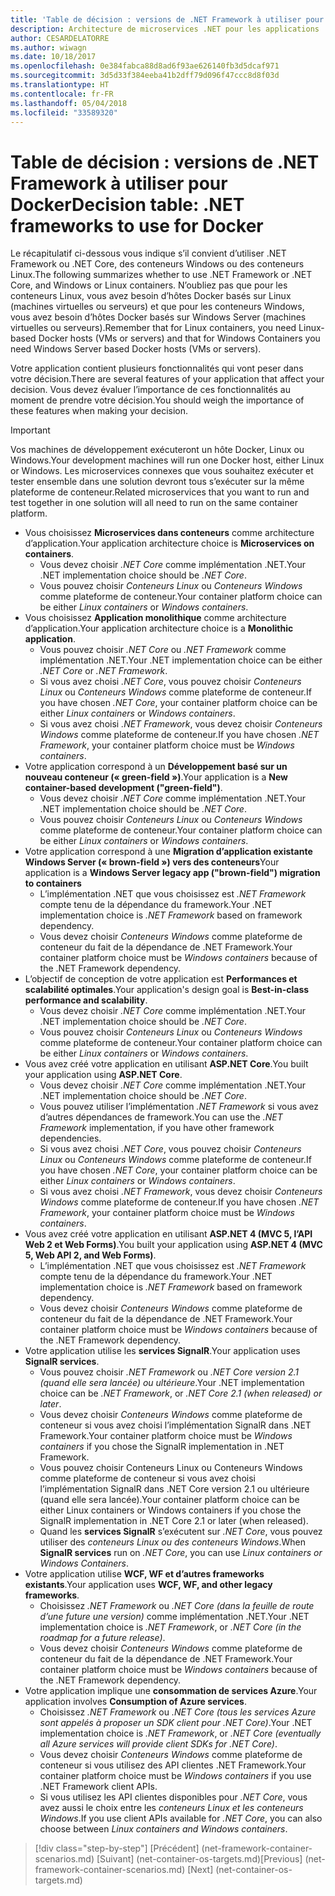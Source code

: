 ```yaml
---
title: 'Table de décision : versions de .NET Framework à utiliser pour Docker'
description: Architecture de microservices .NET pour les applications .NET en conteneur | Table de décision, versions de .NET Framework à utiliser pour Docker
author: CESARDELATORRE
ms.author: wiwagn
ms.date: 10/18/2017
ms.openlocfilehash: 0e384fabca88d8ad6f93ae626140fb3d5dcaf971
ms.sourcegitcommit: 3d5d33f384eeba41b2dff79d096f47ccc8d8f03d
ms.translationtype: HT
ms.contentlocale: fr-FR
ms.lasthandoff: 05/04/2018
ms.locfileid: "33589320"
---
```

# <a name="decision-table-net-frameworks-to-use-for-docker"></a><span data-ttu-id="b44ed-104">Table de décision : versions de .NET Framework à utiliser pour Docker</span><span class="sxs-lookup"><span data-stu-id="b44ed-104">Decision table: .NET frameworks to use for Docker</span></span>

<span data-ttu-id="b44ed-105">Le récapitulatif ci-dessous vous indique s’il convient d’utiliser .NET Framework ou .NET Core, des conteneurs Windows ou des conteneurs Linux.</span><span class="sxs-lookup"><span data-stu-id="b44ed-105">The following summarizes whether to use .NET Framework or .NET Core, and Windows or Linux containers.</span></span> <span data-ttu-id="b44ed-106">N’oubliez pas que pour les conteneurs Linux, vous avez besoin d’hôtes Docker basés sur Linux (machines virtuelles ou serveurs) et que pour les conteneurs Windows, vous avez besoin d’hôtes Docker basés sur Windows Server (machines virtuelles ou serveurs).</span><span class="sxs-lookup"><span data-stu-id="b44ed-106">Remember that for Linux containers, you need Linux-based Docker hosts (VMs or servers) and that for Windows Containers you need Windows Server based Docker hosts (VMs or servers).</span></span>

<span data-ttu-id="b44ed-107">Votre application contient plusieurs fonctionnalités qui vont peser dans votre décision.</span><span class="sxs-lookup"><span data-stu-id="b44ed-107">There are several features of your application that affect your decision.</span></span> <span data-ttu-id="b44ed-108">Vous devez évaluer l’importance de ces fonctionnalités au moment de prendre votre décision.</span><span class="sxs-lookup"><span data-stu-id="b44ed-108">You should weigh the importance of these features when making your decision.</span></span>

> [!IMPORTANT]
> <span data-ttu-id="b44ed-109">Vos machines de développement exécuteront un hôte Docker, Linux ou Windows.</span><span class="sxs-lookup"><span data-stu-id="b44ed-109">Your development machines will run one Docker host, either Linux or Windows.</span></span> <span data-ttu-id="b44ed-110">Les microservices connexes que vous souhaitez exécuter et tester ensemble dans une solution devront tous s’exécuter sur la même plateforme de conteneur.</span><span class="sxs-lookup"><span data-stu-id="b44ed-110">Related microservices that you want to run and test together in one solution will all need to run on the same container platform.</span></span>

* <span data-ttu-id="b44ed-111">Vous choisissez **Microservices dans conteneurs** comme architecture d’application.</span><span class="sxs-lookup"><span data-stu-id="b44ed-111">Your application architecture choice is **Microservices on containers**.</span></span>
    - <span data-ttu-id="b44ed-112">Vous devez choisir *.NET Core* comme implémentation .NET.</span><span class="sxs-lookup"><span data-stu-id="b44ed-112">Your .NET implementation choice should be *.NET Core*.</span></span>
    - <span data-ttu-id="b44ed-113">Vous pouvez choisir *Conteneurs Linux* ou *Conteneurs Windows* comme plateforme de conteneur.</span><span class="sxs-lookup"><span data-stu-id="b44ed-113">Your container platform choice can be either *Linux containers* or *Windows containers*.</span></span>
* <span data-ttu-id="b44ed-114">Vous choisissez **Application monolithique** comme architecture d’application.</span><span class="sxs-lookup"><span data-stu-id="b44ed-114">Your application architecture choice is a **Monolithic application**.</span></span>
    - <span data-ttu-id="b44ed-115">Vous pouvez choisir *.NET Core* ou *.NET Framework* comme implémentation .NET.</span><span class="sxs-lookup"><span data-stu-id="b44ed-115">Your .NET implementation choice can be either *.NET Core* or *.NET Framework*.</span></span>
    - <span data-ttu-id="b44ed-116">Si vous avez choisi *.NET Core*, vous pouvez choisir *Conteneurs Linux* ou *Conteneurs Windows* comme plateforme de conteneur.</span><span class="sxs-lookup"><span data-stu-id="b44ed-116">If you have chosen *.NET Core*, your container platform choice can be either *Linux containers* or *Windows containers*.</span></span>
    - <span data-ttu-id="b44ed-117">Si vous avez choisi *.NET Framework*, vous devez choisir *Conteneurs Windows* comme plateforme de conteneur.</span><span class="sxs-lookup"><span data-stu-id="b44ed-117">If you have chosen *.NET Framework*, your container platform choice must be *Windows containers*.</span></span>
* <span data-ttu-id="b44ed-118">Votre application correspond à un **Développement basé sur un nouveau conteneur (« green-field »)**.</span><span class="sxs-lookup"><span data-stu-id="b44ed-118">Your application is a  **New container-based development ("green-field")**.</span></span>
    - <span data-ttu-id="b44ed-119">Vous devez choisir *.NET Core* comme implémentation .NET.</span><span class="sxs-lookup"><span data-stu-id="b44ed-119">Your .NET implementation choice should be *.NET Core*.</span></span>
    - <span data-ttu-id="b44ed-120">Vous pouvez choisir *Conteneurs Linux* ou *Conteneurs Windows* comme plateforme de conteneur.</span><span class="sxs-lookup"><span data-stu-id="b44ed-120">Your container platform choice can be either *Linux containers* or *Windows containers*.</span></span>
* <span data-ttu-id="b44ed-121">Votre application correspond à une **Migration d’application existante Windows Server (« brown-field ») vers des conteneurs**</span><span class="sxs-lookup"><span data-stu-id="b44ed-121">Your application is a **Windows Server legacy app ("brown-field") migration to containers**</span></span>
    - <span data-ttu-id="b44ed-122">L’implémentation .NET que vous choisissez est *.NET Framework* compte tenu de la dépendance du framework.</span><span class="sxs-lookup"><span data-stu-id="b44ed-122">Your .NET implementation choice is *.NET Framework* based on framework dependency.</span></span>
    - <span data-ttu-id="b44ed-123">Vous devez choisir *Conteneurs Windows* comme plateforme de conteneur du fait de la dépendance de .NET Framework.</span><span class="sxs-lookup"><span data-stu-id="b44ed-123">Your container platform choice must be *Windows containers* because of the .NET Framework dependency.</span></span>
* <span data-ttu-id="b44ed-124">L’objectif de conception de votre application est **Performances et scalabilité optimales**.</span><span class="sxs-lookup"><span data-stu-id="b44ed-124">Your application's design goal is **Best-in-class performance and scalability**.</span></span>
    - <span data-ttu-id="b44ed-125">Vous devez choisir *.NET Core* comme implémentation .NET.</span><span class="sxs-lookup"><span data-stu-id="b44ed-125">Your .NET implementation choice should be *.NET Core*.</span></span>
    - <span data-ttu-id="b44ed-126">Vous pouvez choisir *Conteneurs Linux* ou *Conteneurs Windows* comme plateforme de conteneur.</span><span class="sxs-lookup"><span data-stu-id="b44ed-126">Your container platform choice can be either *Linux containers* or *Windows containers*.</span></span>
* <span data-ttu-id="b44ed-127">Vous avez créé votre application en utilisant **ASP.NET Core**.</span><span class="sxs-lookup"><span data-stu-id="b44ed-127">You built your application using **ASP.NET Core**.</span></span>
    - <span data-ttu-id="b44ed-128">Vous devez choisir *.NET Core* comme implémentation .NET.</span><span class="sxs-lookup"><span data-stu-id="b44ed-128">Your .NET implementation choice should be *.NET Core*.</span></span>
    - <span data-ttu-id="b44ed-129">Vous pouvez utiliser l’implémentation *.NET Framework* si vous avez d’autres dépendances de framework.</span><span class="sxs-lookup"><span data-stu-id="b44ed-129">You can use the *.NET Framework* implementation, if you have other framework dependencies.</span></span>
    - <span data-ttu-id="b44ed-130">Si vous avez choisi *.NET Core*, vous pouvez choisir *Conteneurs Linux* ou *Conteneurs Windows* comme plateforme de conteneur.</span><span class="sxs-lookup"><span data-stu-id="b44ed-130">If you have chosen *.NET Core*, your container platform choice can be either *Linux containers* or *Windows containers*.</span></span>
    - <span data-ttu-id="b44ed-131">Si vous avez choisi *.NET Framework*, vous devez choisir *Conteneurs Windows* comme plateforme de conteneur.</span><span class="sxs-lookup"><span data-stu-id="b44ed-131">If you have chosen *.NET Framework*, your container platform choice must be *Windows containers*.</span></span>
* <span data-ttu-id="b44ed-132">Vous avez créé votre application en utilisant **ASP.NET 4 (MVC 5, l’API Web 2 et Web Forms)**.</span><span class="sxs-lookup"><span data-stu-id="b44ed-132">You built your application using **ASP.NET 4 (MVC 5, Web API 2, and Web Forms)**.</span></span>
    - <span data-ttu-id="b44ed-133">L’implémentation .NET que vous choisissez est *.NET Framework* compte tenu de la dépendance du framework.</span><span class="sxs-lookup"><span data-stu-id="b44ed-133">Your .NET implementation choice is *.NET Framework* based on framework dependency.</span></span>
    - <span data-ttu-id="b44ed-134">Vous devez choisir *Conteneurs Windows* comme plateforme de conteneur du fait de la dépendance de .NET Framework.</span><span class="sxs-lookup"><span data-stu-id="b44ed-134">Your container platform choice must be *Windows containers* because of the .NET Framework dependency.</span></span>
* <span data-ttu-id="b44ed-135">Votre application utilise les **services SignalR**.</span><span class="sxs-lookup"><span data-stu-id="b44ed-135">Your application uses **SignalR services**.</span></span>
    - <span data-ttu-id="b44ed-136">Vous pouvez choisir *.NET Framework* ou *.NET Core version 2.1 (quand elle sera lancée) ou ultérieure*.</span><span class="sxs-lookup"><span data-stu-id="b44ed-136">Your .NET implementation choice can be *.NET Framework*, or *.NET Core 2.1 (when released) or later*.</span></span>
    - <span data-ttu-id="b44ed-137">Vous devez choisir *Conteneurs Windows* comme plateforme de conteneur si vous avez choisi l’implémentation SignalR dans .NET Framework.</span><span class="sxs-lookup"><span data-stu-id="b44ed-137">Your container platform choice must be *Windows containers* if you chose the SignalR implementation in .NET Framework.</span></span>
    - <span data-ttu-id="b44ed-138">Vous pouvez choisir Conteneurs Linux ou Conteneurs Windows comme plateforme de conteneur si vous avez choisi l’implémentation SignalR dans .NET Core version 2.1 ou ultérieure (quand elle sera lancée).</span><span class="sxs-lookup"><span data-stu-id="b44ed-138">Your container platform choice can be either Linux containers or Windows containers if you chose the SignalR implementation in .NET Core 2.1 or later (when released).</span></span>  
    - <span data-ttu-id="b44ed-139">Quand les **services SignalR** s’exécutent sur *.NET Core*, vous pouvez utiliser des *conteneurs Linux ou des conteneurs Windows*.</span><span class="sxs-lookup"><span data-stu-id="b44ed-139">When **SignalR services** run on *.NET Core*, you can use *Linux containers or Windows Containers*.</span></span>
* <span data-ttu-id="b44ed-140">Votre application utilise **WCF, WF et d’autres frameworks existants**.</span><span class="sxs-lookup"><span data-stu-id="b44ed-140">Your application uses **WCF, WF, and other legacy frameworks**.</span></span>
    - <span data-ttu-id="b44ed-141">Choisissez *.NET Framework* ou *.NET Core (dans la feuille de route d’une future une version)* comme implémentation .NET.</span><span class="sxs-lookup"><span data-stu-id="b44ed-141">Your .NET implementation choice is *.NET Framework*, or *.NET Core (in the roadmap for a future release)*.</span></span>
    - <span data-ttu-id="b44ed-142">Vous devez choisir *Conteneurs Windows* comme plateforme de conteneur du fait de la dépendance de .NET Framework.</span><span class="sxs-lookup"><span data-stu-id="b44ed-142">Your container platform choice must be *Windows containers* because of the .NET Framework dependency.</span></span>
* <span data-ttu-id="b44ed-143">Votre application implique une **consommation de services Azure**.</span><span class="sxs-lookup"><span data-stu-id="b44ed-143">Your application involves **Consumption of Azure services**.</span></span>
    - <span data-ttu-id="b44ed-144">Choisissez *.NET Framework* ou *.NET Core (tous les services Azure sont appelés à proposer un SDK client pour .NET Core)*.</span><span class="sxs-lookup"><span data-stu-id="b44ed-144">Your .NET implementation choice is *.NET Framework*, or *.NET Core (eventually all Azure services will provide client SDKs for .NET Core)*.</span></span>
    - <span data-ttu-id="b44ed-145">Vous devez choisir *Conteneurs Windows* comme plateforme de conteneur si vous utilisez des API clientes .NET Framework.</span><span class="sxs-lookup"><span data-stu-id="b44ed-145">Your container platform choice must be *Windows containers* if you use .NET Framework client APIs.</span></span>
    - <span data-ttu-id="b44ed-146">Si vous utilisez les API clientes disponibles pour *.NET Core*, vous avez aussi le choix entre les *conteneurs Linux et les conteneurs Windows*.</span><span class="sxs-lookup"><span data-stu-id="b44ed-146">If you use client APIs available for *.NET Core*, you can also choose between *Linux containers and Windows containers*.</span></span>

>[!div class="step-by-step"]
<span data-ttu-id="b44ed-147">[Précédent] (net-framework-container-scenarios.md) [Suivant] (net-container-os-targets.md)</span><span class="sxs-lookup"><span data-stu-id="b44ed-147">[Previous] (net-framework-container-scenarios.md) [Next] (net-container-os-targets.md)</span></span>
